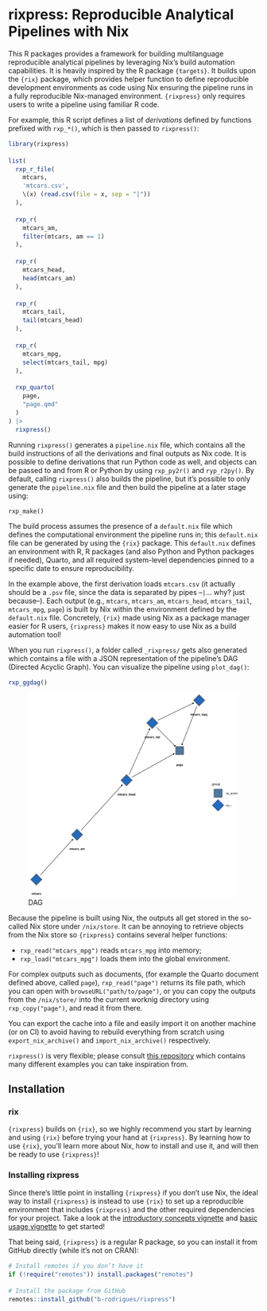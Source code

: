 
# rixpress: Reproducible Analytical Pipelines with Nix

This R packages provides a framework for building multilanguage
reproducible analytical pipelines by leveraging Nix’s build automation
capabilities. It is heavily inspired by the R package `{targets}`. It
builds upon the `{rix}` package, which provides helper function to
define reproducible development environments as code using Nix ensuring
the pipeline runs in a fully reproducible Nix-managed environment.
`{rixpress}` only requires users to write a pipeline using familiar R
code.

For example, this R script defines a list of *derivations* defined by
functions prefixed with `rxp_*()`, which is then passed to `rixpress()`:

``` r
library(rixpress)

list(
  rxp_r_file(
    mtcars,
    'mtcars.csv',
    \(x) (read.csv(file = x, sep = "|"))
  ),

  rxp_r(
    mtcars_am,
    filter(mtcars, am == 1)
  ),

  rxp_r(
    mtcars_head,
    head(mtcars_am)
  ),

  rxp_r(
    mtcars_tail,
    tail(mtcars_head)
  ),

  rxp_r(
    mtcars_mpg,
    select(mtcars_tail, mpg)
  ),

  rxp_quarto(
    page,
    "page.qmd"
  )
) |>
  rixpress()
```

Running `rixpress()` generates a `pipeline.nix` file, which contains all
the build instructions of all the derivations and final outputs as Nix
code. It is possible to define derivations that run Python code as well,
and objects can be passed to and from R or Python by using `rxp_py2r()`
and `ryp_r2py()`. By default, calling `rixpress()` also builds the
pipeline, but it’s possible to only generate the `pipeline.nix` file and
then build the pipeline at a later stage using:

    rxp_make()

The build process assumes the presence of a `default.nix` file which
defines the computational environment the pipeline runs in; this
`default.nix` file can be generated by using the `{rix}` package. This
`default.nix` defines an environment with R, R packages (and also Python
and Python packages if needed), Quarto, and all required system-level
dependencies pinned to a specific date to ensure reproducibility.

In the example above, the first derivation loads `mtcars.csv` (it
actually should be a `.psv` file, since the data is separated by pipes
–`|`… why? just because–). Each output (e.g., `mtcars`, `mtcars_am`,
`mtcars_head`, `mtcars_tail`, `mtcars_mpg`, `page`) is built by Nix
within the environment defined by the `default.nix` file. Concretely,
`{rix}` made using Nix as a package manager easier for R users,
`{rixpress}` makes it now easy to use Nix as a build automation tool!

When you run `rixpress()`, a folder called `_rixpress/` gets also
generated which contains a file with a JSON representation of the
pipeline’s DAG (Directed Acyclic Graph). You can visualize the pipeline
using `plot_dag()`:

``` r
rxp_ggdag()
```

<figure>
<img src="https://raw.githubusercontent.com/b-rodrigues/rixpress/refs/heads/main/dag.png" alt="DAG" />
<figcaption aria-hidden="true">
DAG
</figcaption>
</figure>

Because the pipeline is built using Nix, the outputs all get stored in
the so-called Nix store under `/nix/store`. It can be annoying to
retrieve objects from the Nix store so `{rixpress}` contains several
helper functions:

- `rxp_read("mtcars_mpg")` reads `mtcars_mpg` into memory;
- `rxp_load("mtcars_mpg")` loads them into the global environment.

For complex outputs such as documents, (for example the Quarto document
defined above, called `page`), `rxp_read("page")` returns its file path,
which you can open with `browseURL("path/to/page")`, or you can copy the
outputs from the `/nix/store/` into the current worknig directory using
`rxp_copy("page")`, and read it from there.

You can export the cache into a file and easily import it on another
machine (or on CI) to avoid having to rebuild everything from scratch
using `export_nix_archive()` and `import_nix_archive()` respectively.

`rixpress()` is very flexible; please consult [this
repository](https://github.com/b-rodrigues/rixpress_demos/tree/master)
which contains many different examples you can take inspiration from.

## Installation

### rix

`{rixpress}` builds on `{rix}`, so we highly recommend you start by
learning and using `{rix}` before trying your hand at `{rixpress}`. By
learning how to use `{rix}`, you’ll learn more about Nix, how to install
and use it, and will then be ready to use `{rixpress}`!

### Installing rixpress

Since there’s little point in installing `{rixpress}` if you don’t use
Nix, the ideal way to install `{rixpress}` is instead to use `{rix}` to
set up a reproducible environment that includes `{rixpress}` and the
other required dependencies for your project. Take a look at the
[introductory concepts
vignette](https://b-rodrigues.github.io/rixpress/articles/a-intro_concepts.html)
and [basic usage
vignette](https://b-rodrigues.github.io/rixpress/articles/b-basic_pipeline.html)
to get started!

That being said, `{rixpress}` is a regular R package, so you can install
it from GitHub directly (while it’s not on CRAN):

``` r
# Install remotes if you don’t have it
if (!require("remotes")) install.packages("remotes")

# Install the package from GitHub
remotes::install_github("b-rodrigues/rixpress")
```
